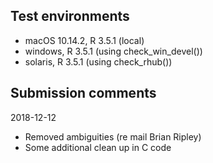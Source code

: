 ## Test environments

* macOS 10.14.2, R 3.5.1 (local)
* windows, R 3.5.1 (using check_win_devel())
* solaris, R 3.5.1 (using check_rhub())

## Submission comments

2018-12-12

* Removed ambiguities (re mail Brian Ripley) 
* Some additional clean up in C code
